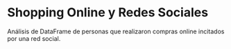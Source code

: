 # Shopping Online y Redes Sociales
Análisis de DataFrame de personas que realizaron compras online incitados por una red social.
